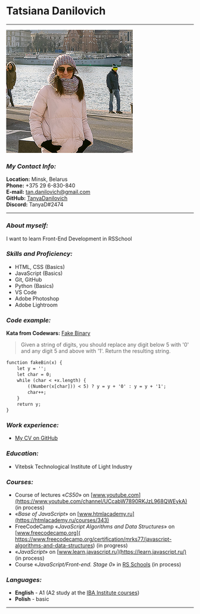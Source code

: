 # Tatsiana Danilovich
------------
![myPhoto](/portrait/myPortrait.jpg)
### _My Contact Info:_

**Location:**   Minsk, Belarus  
**Phone:** +375 29 6-830-840  
**E-mail:** tan.danilovich@gmail.com  
**GitHub:** [TanyaDanilovich](https://github.com/TanyaDanilovich)  
**Discord:** TanyaD#2474  

-------


### _About myself:_

I want to learn Front-End Development in RSSchool

### _Skills and Proficiency:_

  * HTML, CSS (Basics)
  * JavaScript (Basics)
  * Git, GitHub
  * Python (Basics)
  * VS Code
  * Adobe Photoshop
  * Adobe Lightroom

### _Code example:_

**Kata from Codewars:** [Fake Binary](https://www.codewars.com/kata/fake-binary/javascript)
>Given a string of digits, you should replace any digit below 5 with '0' and any digit 5 and above with '1'. 
>Return the resulting string.
```
function fakeBin(x) {
	let y = '';
	let char = 0;
	while (char < +x.length) {
		((Number(x[char])) < 5) ? y = y + '0' : y = y + '1';
		char++;
	}
	return y;
}
```

### _Work experience:_
* [My CV on GitHub](https://github.com/TanyaDanilovich/rsschool-cv/blob/gh-pages/cv.md)

### _Education:_
* Vitebsk Technological Institute of Light Industry

### _Courses:_

* Сourse of lectures «*CS50*» on [www.youtube.com](https://www.youtube.com/channel/UCcabW7890RKJzL968QWEykA) (in process)
* «*Base of JavaScript*» on [www.htmlacademy.ru](https://htmlacademy.ru/courses/343)
* FreeCodeCamp «*JavaScript Algorithms and Data Structures*» on [www.freecodecamp.org]( https://www.freecodecamp.org/certification/mrks77/javascript-algorithms-and-data-structures) (in progress)
* «*JavaScript*» on [www.learn.javascript.ru](https://learn.javascript.ru/) (in process)
* Course «*JavaScript/Front-end. Stage 0*» in [RS Schools](https://rs.school/) (in process)

### _Languages:_

* **English** - A1 (A2 study at the [IBA Institute courses](https://www.instituteiba.by/courses/languages/english/general/general-english/))
*  **Polish** - basic

-----------